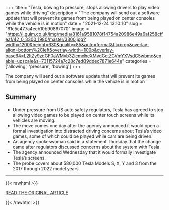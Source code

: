 +++
title = "Tesla, bowing to pressure, stops allowing drivers to play video games while driving"
description = "The company will send out a software update that will prevent its games from being played on center consoles while the vehicle is in motion"
date = "2021-12-24 13:10:10"
slug = "61c5c477a4ecb10b90867070"
image = "https://i.guim.co.uk/img/media/8161a9581078f14754a20986e49a6af258cffeaf/42_0_3300_1980/master/3300.jpg?width=1200&height=630&quality=85&auto=format&fit=crop&overlay-align=bottom%2Cleft&overlay-width=100p&overlay-base64=L2ltZy9zdGF0aWMvb3ZlcmxheXMvdGctZGVmYXVsdC5wbmc&enable=upscale&s=73115724a7c28c7ed89ddec7871e644e"
categories = ['allowing', 'pressure', 'bowing']
+++

The company will send out a software update that will prevent its games from being played on center consoles while the vehicle is in motion

## Summary

- Under pressure from US auto safety regulators, Tesla has agreed to stop allowing video games to be played on center touch screens while its vehicles are moving.
- The move comes one day after the agency announced it would open a formal investigation into distracted driving concerns about Tesla’s video games, some of which could be played while cars are being driven.
- An agency spokeswoman said in a statement Thursday that the change came after regulators discussed concerns about the system with Tesla.
- The agency announced Wednesday that it would formally investigate Tesla’s screens.
- The probe covers about 580,000 Tesla Models S, X, Y and 3 from the 2017 through 2022 model years.

---

{{< rawhtml >}}
  <p class="article-category">
    <a target="_blank" href="https://www.theguardian.com/technology/2021/dec/23/tesla-vehicles-video-games-driving?CMP=fb_a-technology_b-gdntech">READ THE ORIGINAL ARTICLE</a>
  </p>
{{< /rawhtml >}}
